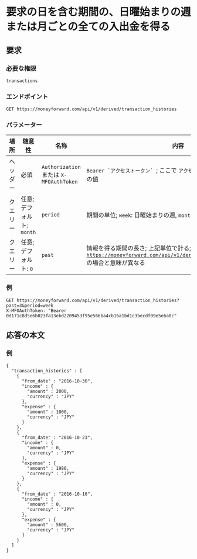# 要求の日を含む期間の、日曜始まりの週または月ごとの全ての入出金を得る

## 要求

### 必要な権限

`transactions`

### エンドポイント

```
GET https://moneyforward.com/api/v1/derived/transaction_histories
```

### パラメーター

| 場所 | 随意性 | 名称 | 内容 |
| ---- | ---- | ---- | --- |
| ヘッダー | 必須 | `Authorization` または `X-MFOAuthToken` | ```Bearer `アクセストークン` ```; ここで `アクセストークン` は [`access_token`](token.md) の値 |
| クエリー | 任意; デフォルト: `month` | `period` | 期間の単位; `week`: 日曜始まりの週, `month`: 月 |
| クエリー | 任意; デフォルト: `0` | `past` | 情報を得る期間の長さ; 上記単位で計る; [`GET https://moneyforward.com/api/v1/derived/transaction_summaries`](transaction_summaries_index.md) の場合と意味が異なる |

### 例

```
GET https://moneyforward.com/api/v1/derived/transaction_histories?past=3&period=week
X-MFOAuthToken: "Bearer 0d171c8d5e6b023fa13ebd2209453f95e566ba4cb16a1bd1c3becdf09e5e6a0c"
```

## 応答の本文

### 例

```
{
  "transaction_histories" : [
    {
      "from_date" : "2016-10-30",
      "income" : {
        "amount" : 2000,
        "currency" : "JPY"
      },
      "expense" : {
        "amount" : 1000,
        "currency" : "JPY"
      }
    },
    {
      "from_date" : "2016-10-23",
      "income" : {
        "amount" : 0,
        "currency" : "JPY"
      },
      "expense" : {
        "amount" : 1980,
        "currency" : "JPY"
      }
    },
    {
      "from_date" : "2016-10-16",
      "income" : {
        "amount" : 0,
        "currency" : "JPY"
      },
      "expense" : {
        "amount" : 5600,
        "currency" : "JPY"
      }
    }
  ]
}
```
